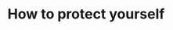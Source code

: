 ---
banner:
  content: 'You can set this component to ''display: true'' to show a banner at the
    top of the page.'
  display: false
  heading: This is a place to place urgent information
layout: category
name: protect-yourself
owner: CDC
questions:
- how-can-i-protect-myself
- does-cdc-recommend-masks
- what-is-contact-tracing
- case-investigation-contact-tracing
- who-is-close-contact
- what-happens-contact-tracing-diagnosed
- around-someone-who-is-close-contact
- close-contact-if-wearing-mask
- required-download-contact-tracing-app
- covid-19-digital-tool-secure-health-info
- national-app-contact-tracing
- personal-info-contact-tracing
- avoid-contact-tracing-scam
- how-do-i-prepare-for-hurricane-season-during-covid19
- if-i-need-to-evacuate-my-home-during-the-covid19-pandemic
- what-do-i-do-if-exposed-to-covid-19
- when-can-i-be-around-others-after-having-covid-19
- what-should-people-at-higher-risk-of-serious-illness-with-covid-19-do
- does-everyone-need-to-wear-face-mask
- do-face-shields-protect-from-covid-19
- how-to-keep-myself-safe-when-i-go-grocery-store
- am-i-at-risk-for-covid-19-from-packages-or-products-shipping-from-china
- is-cleaning-alone-effective-against-the-virus
- what-is-routine-cleaning
- is-contact-lens-disinfecting-solution-effective-against-covid-19
- should-contact-lens-wearers-take-extra-precautions
- how-effective-are-alternative-disinfection-methods
- can-disinfectant-sprays-or-wipes-be-used-on-my-skin
- what-to-do-if-exposed-to-contaminated-hand-sanitizer
- what-if-i-get-a-rash-hand-sanitizer
- is-it-okay-to-donate-blood
- is-it-safe-to-get-medical-care-for-other-conditions
- can-i-visit-patient-at-department-of-veterans-affairs-facility
- can-the-public-still-visit-national-forest-recreation-sites
- how-can-i-prepare-for-covid19-at-work
- how-long-do-companies-need-to-close-for-disinfection-after-an-exposure
- ordered-mask-and-not-arrived
redirect_from:
- /retirement-communities/case-in-the-facility/
- /retirement-communities/planning-and-preparedness/
title: How to protect yourself
---